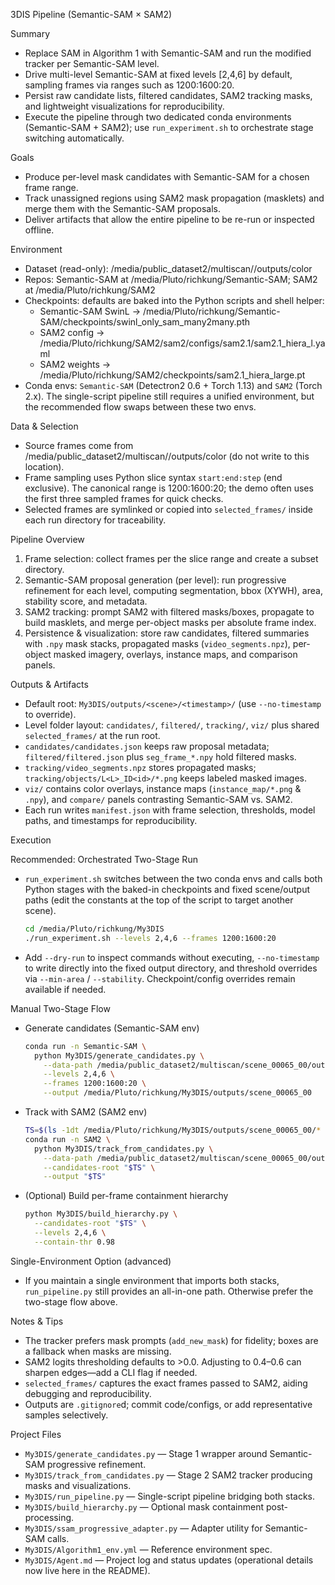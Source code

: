 3DIS Pipeline (Semantic-SAM × SAM2)

Summary
- Replace SAM in Algorithm 1 with Semantic-SAM and run the modified tracker per Semantic-SAM level.
- Drive multi-level Semantic-SAM at fixed levels [2,4,6] by default, sampling frames via ranges such as 1200:1600:20.
- Persist raw candidate lists, filtered candidates, SAM2 tracking masks, and lightweight visualizations for reproducibility.
- Execute the pipeline through two dedicated conda environments (Semantic-SAM + SAM2); use `run_experiment.sh` to orchestrate stage switching automatically.

Goals
- Produce per-level mask candidates with Semantic-SAM for a chosen frame range.
- Track unassigned regions using SAM2 mask propagation (masklets) and merge them with the Semantic-SAM proposals.
- Deliver artifacts that allow the entire pipeline to be re-run or inspected offline.

Environment
- Dataset (read-only): /media/public_dataset2/multiscan/<scene>/outputs/color
- Repos: Semantic-SAM at /media/Pluto/richkung/Semantic-SAM; SAM2 at /media/Pluto/richkung/SAM2
- Checkpoints: defaults are baked into the Python scripts and shell helper:
  - Semantic-SAM SwinL → /media/Pluto/richkung/Semantic-SAM/checkpoints/swinl_only_sam_many2many.pth
  - SAM2 config → /media/Pluto/richkung/SAM2/sam2/configs/sam2.1/sam2.1_hiera_l.yaml
  - SAM2 weights → /media/Pluto/richkung/SAM2/checkpoints/sam2.1_hiera_large.pt
- Conda envs: `Semantic-SAM` (Detectron2 0.6 + Torch 1.13) and `SAM2` (Torch 2.x). The single-script pipeline still requires a unified environment, but the recommended flow swaps between these two envs.

Data & Selection
- Source frames come from /media/public_dataset2/multiscan/<scene>/outputs/color (do not write to this location).
- Frame sampling uses Python slice syntax `start:end:step` (end exclusive). The canonical range is 1200:1600:20; the demo often uses the first three sampled frames for quick checks.
- Selected frames are symlinked or copied into `selected_frames/` inside each run directory for traceability.

Pipeline Overview
1) Frame selection: collect frames per the slice range and create a subset directory.
2) Semantic-SAM proposal generation (per level): run progressive refinement for each level, computing segmentation, bbox (XYWH), area, stability score, and metadata.
3) SAM2 tracking: prompt SAM2 with filtered masks/boxes, propagate to build masklets, and merge per-object masks per absolute frame index.
4) Persistence & visualization: store raw candidates, filtered summaries with `.npy` mask stacks, propagated masks (`video_segments.npz`), per-object masked imagery, overlays, instance maps, and comparison panels.

Outputs & Artifacts
- Default root: `My3DIS/outputs/<scene>/<timestamp>/` (use `--no-timestamp` to override).
- Level folder layout: `candidates/`, `filtered/`, `tracking/`, `viz/` plus shared `selected_frames/` at the run root.
- `candidates/candidates.json` keeps raw proposal metadata; `filtered/filtered.json` plus `seg_frame_*.npy` hold filtered masks.
- `tracking/video_segments.npz` stores propagated masks; `tracking/objects/L<L>_ID<id>/*.png` keeps labeled masked images.
- `viz/` contains color overlays, instance maps (`instance_map/*.png` & `.npy`), and `compare/` panels contrasting Semantic-SAM vs. SAM2.
- Each run writes `manifest.json` with frame selection, thresholds, model paths, and timestamps for reproducibility.

Execution

Recommended: Orchestrated Two-Stage Run
- `run_experiment.sh` switches between the two conda envs and calls both Python stages with the baked-in checkpoints and fixed scene/output paths (edit the constants at the top of the script to target another scene).
  ```bash
  cd /media/Pluto/richkung/My3DIS
  ./run_experiment.sh --levels 2,4,6 --frames 1200:1600:20
  ```
- Add `--dry-run` to inspect commands without executing, `--no-timestamp` to write directly into the fixed output directory, and threshold overrides via `--min-area` / `--stability`. Checkpoint/config overrides remain available if needed.

Manual Two-Stage Flow
- Generate candidates (Semantic-SAM env)
  ```bash
  conda run -n Semantic-SAM \
    python My3DIS/generate_candidates.py \
      --data-path /media/public_dataset2/multiscan/scene_00065_00/outputs/color \
      --levels 2,4,6 \
      --frames 1200:1600:20 \
      --output /media/Pluto/richkung/My3DIS/outputs/scene_00065_00
  ```
- Track with SAM2 (SAM2 env)
  ```bash
  TS=$(ls -1dt /media/Pluto/richkung/My3DIS/outputs/scene_00065_00/* | head -n1)
  conda run -n SAM2 \
    python My3DIS/track_from_candidates.py \
      --data-path /media/public_dataset2/multiscan/scene_00065_00/outputs/color \
      --candidates-root "$TS" \
      --output "$TS"
  ```
- (Optional) Build per-frame containment hierarchy
  ```bash
  python My3DIS/build_hierarchy.py \
    --candidates-root "$TS" \
    --levels 2,4,6 \
    --contain-thr 0.98
  ```

Single-Environment Option (advanced)
- If you maintain a single environment that imports both stacks, `run_pipeline.py` still provides an all-in-one path. Otherwise prefer the two-stage flow above.

Notes & Tips
- The tracker prefers mask prompts (`add_new_mask`) for fidelity; boxes are a fallback when masks are missing.
- SAM2 logits thresholding defaults to >0.0. Adjusting to 0.4–0.6 can sharpen edges—add a CLI flag if needed.
- `selected_frames/` captures the exact frames passed to SAM2, aiding debugging and reproducibility.
- Outputs are `.gitignore`d; commit code/configs, or add representative samples selectively.

Project Files
- `My3DIS/generate_candidates.py` — Stage 1 wrapper around Semantic-SAM progressive refinement.
- `My3DIS/track_from_candidates.py` — Stage 2 SAM2 tracker producing masks and visualizations.
- `My3DIS/run_pipeline.py` — Single-script pipeline bridging both stacks.
- `My3DIS/build_hierarchy.py` — Optional mask containment post-processing.
- `My3DIS/ssam_progressive_adapter.py` — Adapter utility for Semantic-SAM calls.
- `My3DIS/Algorithm1_env.yml` — Reference environment spec.
- `My3DIS/Agent.md` — Project log and status updates (operational details now live here in the README).
